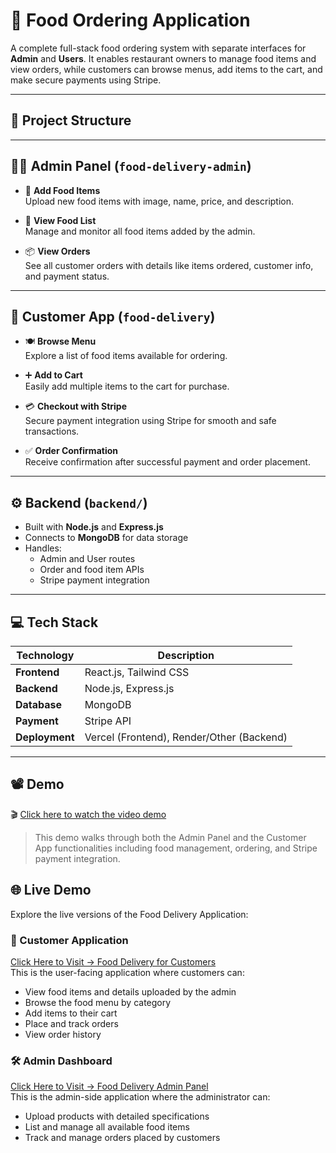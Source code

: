 # 🍔 Food Ordering Application

A complete full-stack food ordering system with separate interfaces for **Admin** and **Users**. It enables restaurant owners to manage food items and view orders, while customers can browse menus, add items to the cart, and make secure payments using Stripe.

---

## 📌 Project Structure


---

## 🧑‍🍳 Admin Panel (`food-delivery-admin`)

- 🥗 **Add Food Items**  
  Upload new food items with image, name, price, and description.

- 📃 **View Food List**  
  Manage and monitor all food items added by the admin.

- 📦 **View Orders**  
  See all customer orders with details like items ordered, customer info, and payment status.

---

## 🛒 Customer App (`food-delivery`)

- 🍽️ **Browse Menu**  
  Explore a list of food items available for ordering.

- ➕ **Add to Cart**  
  Easily add multiple items to the cart for purchase.

- 💳 **Checkout with Stripe**  
  Secure payment integration using Stripe for smooth and safe transactions.

- ✅ **Order Confirmation**  
  Receive confirmation after successful payment and order placement.

---

## ⚙️ Backend (`backend/`)

- Built with **Node.js** and **Express.js**
- Connects to **MongoDB** for data storage
- Handles:
  - Admin and User routes
  - Order and food item APIs
  - Stripe payment integration

---

## 💻 Tech Stack

| Technology      | Description                    |
|----------------|--------------------------------|
| **Frontend**    | React.js, Tailwind CSS         |
| **Backend**     | Node.js, Express.js            |
| **Database**    | MongoDB                        |
| **Payment**     | Stripe API                     |
| **Deployment**  | Vercel (Frontend), Render/Other (Backend) |

---

## 📽️ Demo

🎬 [Click here to watch the video demo](https://drive.google.com/file/d/1tH-5BSLaXIMGaaf-vvwayTKK_-HKDIpg/view?usp=drive_link)

> This demo walks through both the Admin Panel and the Customer App functionalities including food management, ordering, and Stripe payment integration.

## 🌐 Live Demo

Explore the live versions of the Food Delivery Application:

### 🛒 Customer Application  
[Click Here to Visit → Food Delivery for Customers](https://food-delivery-frontend-webiste.onrender.com)  
This is the user-facing application where customers can:
- View food items and details uploaded by the admin
- Browse the food menu by category
- Add items to their cart
- Place and track orders
- View order history

### 🛠️ Admin Dashboard  
[Click Here to Visit → Food Delivery Admin Panel](https://food-del-admin-iota.vercel.app)  
This is the admin-side application where the administrator can:
- Upload products with detailed specifications
- List and manage all available food items
- Track and manage orders placed by customers



